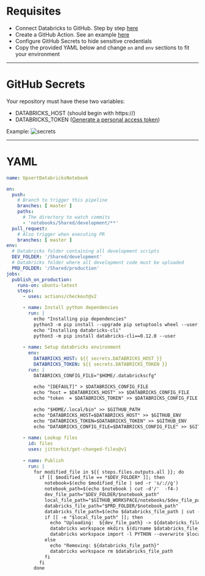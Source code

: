 # Requisites
- Connect Databricks to GitHub. Step by step [here](https://docs.databricks.com/repos.html)
- Create a GitHub Action. See an example [here](https://docs.github.com/en/actions/quickstart)
- Configure GitHub Secrets to hide sensitive credentials
- Copy the provided YAML below and change `on` and `env` sections to fit your environment

---

# GitHub Secrets
Your repository must have these two variables:
- DATABRICKS_HOST (should begin with https://)
- DATABRICKS_TOKEN ([Generate a personal access token](https://docs.databricks.com/dev-tools/api/latest/authentication.html#generate-a-personal-access-token))

Example:
![secrets](https://user-images.githubusercontent.com/17178349/121604485-f9952f00-ca20-11eb-848f-96b862e4a442.png)

---

# YAML
```yaml
name: UpsertDatabricksNotebook

on:
  push:
    # Branch to trigger this pipeline
    branches: [ master ]
    paths:
      # The directory to watch commits
      - 'notebooks/Shared/development/**'
  pull_request:
    # Also trigger when executing PR
    branches: [ master ]
env:
  # Databricks folder containing all development scripts
  DEV_FOLDER: '/Shared/development'
  # Databricks folder where all development code must be uploaded 
  PRD_FOLDER: '/Shared/production'
jobs:
  publish_on_production:
    runs-on: ubuntu-latest
    steps:
      - uses: actions/checkout@v2

      - name: Install python dependencies
        run: |
          echo "Installing pip dependencies"
          python3 -m pip install --upgrade pip setuptools wheel --user
          echo "Installing databricks-cli"
          python3 -m pip install databricks-cli==0.12.0 --user
          
      - name: Setup databricks environment
        env:
          DATABRICKS_HOST: ${{ secrets.DATABRICKS_HOST }}
          DATABRICKS_TOKEN: ${{ secrets.DATABRICKS_TOKEN }}
        run: |  
          DATABRICKS_CONFIG_FILE="$HOME/.databrickscfg"
          
          echo "[DEFAULT]" > $DATABRICKS_CONFIG_FILE
          echo "host = $DATABRICKS_HOST" >> $DATABRICKS_CONFIG_FILE
          echo "token  = $DATABRICKS_TOKEN" >> $DATABRICKS_CONFIG_FILE
          
          echo "$HOME/.local/bin" >> $GITHUB_PATH
          echo "DATABRICKS_HOST=$DATABRICKS_HOST" >> $GITHUB_ENV
          echo "DATABRICKS_TOKEN=$DATABRICKS_TOKEN" >> $GITHUB_ENV
          echo "DATABRICKS_CONFIG_FILE=$DATABRICKS_CONFIG_FILE" >> $GITHUB_ENV
      
      - name: Lookup files
        id: files
        uses: jitterbit/get-changed-files@v1
      
      - name: Publish
        run: |
          for modified_file in ${{ steps.files.outputs.all }}; do
            if [[ $modified_file == *$DEV_FOLDER* ]]; then
              notebook=$(echo $modified_file | sed -r 's/://g')
              notebook_path=$(echo $notebook | cut -d'/'  -f4-)
              dev_file_path="$DEV_FOLDER/$notebook_path"
              local_file_path="$GITHUB_WORKSPACE/notebooks/$dev_file_path"
              databricks_file_path="$PRD_FOLDER/$notebook_path"
              databricks_file_path=$(echo $databricks_file_path | cut -d'.'  -f1)
              if [[ -e "$local_file_path" ]]; then
                echo "Uploading:  ${dev_file_path} -> ${databricks_file_path}"
                databricks workspace mkdirs $(dirname $databricks_file_path)
                databricks workspace import -l PYTHON --overwrite $local_file_path $databricks_file_path
              else
                echo "Removing: ${databricks_file_path}"
                databricks workspace rm $databricks_file_path
              fi
            fi
          done
```
